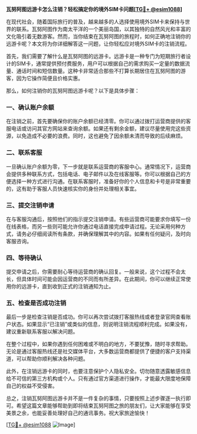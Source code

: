 **瓦努阿图远游卡怎么注销？轻松搞定你的境外SIM卡问题[[TG💪+ @esim1088](https://t.me/s/esim1088)]**

在现代社会，随着国际旅行的普及，越来越多的人选择使用境外SIM卡来保持与世界的联系。瓦努阿图作为南太平洋的一个美丽岛国，以其独特的自然风光和丰富的文化吸引着无数游客。然而，当你结束在瓦努阿图的旅程时，如何正确地注销你的远游卡呢？本文将为你详细解答这一问题，让你轻松应对境外SIM卡的注销流程。

首先，我们需要了解什么是瓦努阿图的远游卡。远游卡是一种专门为短期旅行者设计的SIM卡，通常提供预付费服务，用户可以根据自己的需求购买一定量的数据流量、通话时间和短信数量。这种卡非常适合那些不打算长期居住在瓦努阿图的游客，因为它操作简便且价格实惠。

那么，如何注销你的瓦努阿图远游卡呢？以下是具体步骤：

### 一、确认账户余额

在注销之前，首先要确保你的账户余额已经清零。你可以通过拨打运营商提供的客服电话或访问其官方网站来查询余额。如果还有剩余金额，建议尽量使用完这些资源，以免造成不必要的浪费。同时，这也避免了因余额未清而导致的后续麻烦。

### 二、联系客服

一旦确认账户余额为零，下一步就是联系运营商的客服中心。通常情况下，运营商会提供多种联系方式，包括电话、电子邮件以及在线客服等。你可以根据自己的方便选择一种方式进行沟通。在联系客服时，准备好你的个人信息和卡号是非常重要的，这有助于客服人员快速核实你的身份并处理相关事宜。

### 三、提交注销申请

在与客服沟通后，按照他们的指示提交注销申请。有些运营商可能要求你填写一份在线表格，而另一些则可能允许你通过电话直接完成申请过程。无论采用何种方式，请务必仔细阅读所有条款，并确保理解其中的内容。如果有任何疑问，及时向客服咨询。

### 四、等待确认

提交申请之后，你需要耐心等待运营商的确认回复。一般来说，这个过程不会太长，但具体时间可能会因运营商的不同而有所差异。在此期间，你可以继续正常使用你的远游卡，直到收到正式的注销通知为止。

### 五、检查是否成功注销

最后一步是检查注销是否成功。你可以再次尝试拨打客服热线或者登录官网查看账户状态。如果显示“已注销”或类似的信息，则说明注销流程顺利完成。如果没有，建议重新联系客服以解决问题。

在整个过程中，如果你遇到任何困难或不明白的地方，不要犹豫，随时寻求帮助。无论是通过客服热线还是社交媒体平台，大多数运营商都提供了便捷的客户支持渠道，可以帮助你顺利解决各种问题。

此外，在注销远游卡的同时，也要注意保护个人隐私安全。切勿随意透露敏感信息给不可信的第三方机构或个人。只有通过官方渠道进行操作，才能最大限度地保障自己的权益不受侵害。

总之，注销瓦努阿图远游卡并不是一件复杂的事情，只要按照上述步骤逐一执行即可。希望这篇文章能够帮助到即将结束瓦努阿图之旅的朋友们，让大家能够在享受美景之余，也能妥善处理好自己的通讯事务。祝大家旅途愉快！

[[TG💪+ @esim1088](https://t.me/s/esim1088) ![Image](https://i.postimg.cc/4NQfJmqS/Snipaste-2025-05-13-00-14-12.png)]